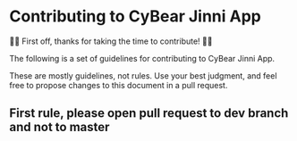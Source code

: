 # Contributing to CyBear Jinni App

🥳:tada: First off, thanks for taking the time to contribute! 🥳:tada:

The following is a set of guidelines for contributing to CyBear Jinni App.

These are mostly guidelines, not rules. Use your best judgment, and feel free to propose changes to
this document in a pull request.

## First rule, please open pull request to dev branch and not to master
